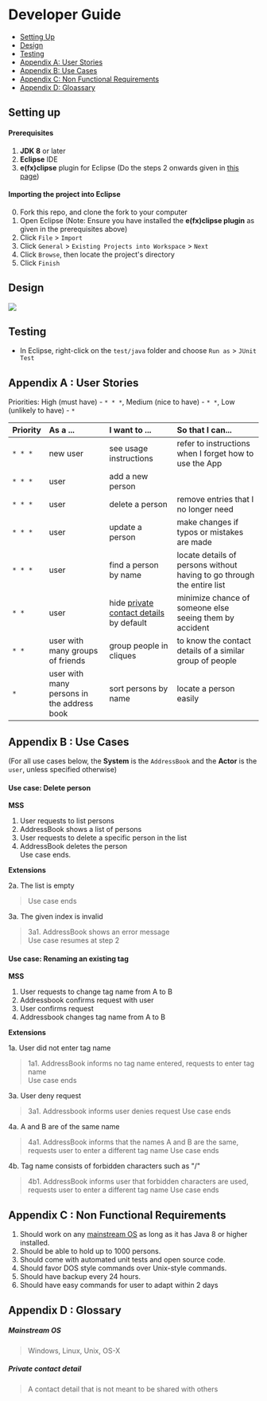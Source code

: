 # Developer Guide

* [Setting Up](#setting-up)
* [Design](#design)
* [Testing](#testing)
* [Appendix A: User Stories](#appendix-a--user-stories)
* [Appendix B: Use Cases](#appendix-b--use-cases)
* [Appendix C: Non Functional Requirements](#appendix-c--non-functional-requirements)
* [Appendix D: Gloassary](#appendix-d--glossary)

## Setting up

#### Prerequisites

1. **JDK 8** or later
2. **Eclipse** IDE
3. **e(fx)clipse** plugin for Eclipse (Do the steps 2 onwards given in
   [this page](http://www.eclipse.org/efxclipse/install.html#for-the-ambitious))


#### Importing the project into Eclipse

0. Fork this repo, and clone the fork to your computer
1. Open Eclipse (Note: Ensure you have installed the **e(fx)clipse plugin** as given in the prerequisites above)
2. Click `File` > `Import`
3. Click `General` > `Existing Projects into Workspace` > `Next`
4. Click `Browse`, then locate the project's directory
5. Click `Finish`

## Design
<img src="images/mainClassDiagram.png"/>

## Testing

* In Eclipse, right-click on the `test/java` folder and choose `Run as` > `JUnit Test`

## Appendix A : User Stories

Priorities: High (must have) - `* * *`, Medium (nice to have)  - `* *`,  Low (unlikely to have) - `*`


Priority | As a ... | I want to ... | So that I can...
-------- | :-------- | :--------- | :-----------
`* * *` | new user | see usage instructions | refer to instructions when I forget how to use the App
`* * *` | user | add a new person |
`* * *` | user | delete a person | remove entries that I no longer need
`* * * `| user | update a person | make changes if typos or mistakes are made
`* * *` | user | find a person by name | locate details of persons without having to go through the entire list
`* *` | user | hide [private contact details](#private-contact-detail) by default | minimize chance of someone else seeing them by accident
`* *` | user with many groups of friends | group people in cliques | to know the contact details of a similar group of people
`*` | user with many persons in the address book | sort persons by name | locate a person easily


## Appendix B : Use Cases

(For all use cases below, the **System** is the `AddressBook` and the **Actor** is the `user`, unless specified otherwise)

#### Use case: Delete person

**MSS**

1. User requests to list persons
2. AddressBook shows a list of persons
3. User requests to delete a specific person in the list
4. AddressBook deletes the person <br>
Use case ends.

**Extensions**

2a. The list is empty

> Use case ends

3a. The given index is invalid

> 3a1. AddressBook shows an error message <br>
  Use case resumes at step 2
  
#### Use case: Renaming an existing tag
 
 **MSS**
 
 1. User requests to change tag name from A to B
 2. Addressbook confirms request with user
 3. User confirms request
 4. Addressbook changes tag name from A to B
 
 **Extensions**
 
 1a. User did not enter tag name
 
 > 1a1. AddressBook informs no tag name entered, requests to enter tag name <br>
   Use case ends
 
 3a. User deny request
 
 > 3a1. Addressbook informs user denies request
   Use case ends
 
 4a. A and B are of the same name
 
 > 4a1. AddressBook informs that the names A and B are the same, requests user to enter a different tag name
   Use case ends
 
 4b. Tag name consists of forbidden characters such as "/"
 
 > 4b1. AddressBook informs user that forbidden characters are used, requests user to enter a different tag name
   Use case ends
   
## Appendix C : Non Functional Requirements

1. Should work on any [mainstream OS](#mainstream-os) as long as it has Java 8 or higher installed.
2. Should be able to hold up to 1000 persons.
3. Should come with automated unit tests and open source code.
4. Should favor DOS style commands over Unix-style commands.
5. Should have backup every 24 hours.
6. Should have easy commands for user to adapt within 2 days

## Appendix D : Glossary

##### Mainstream OS

> Windows, Linux, Unix, OS-X

##### Private contact detail

> A contact detail that is not meant to be shared with others
